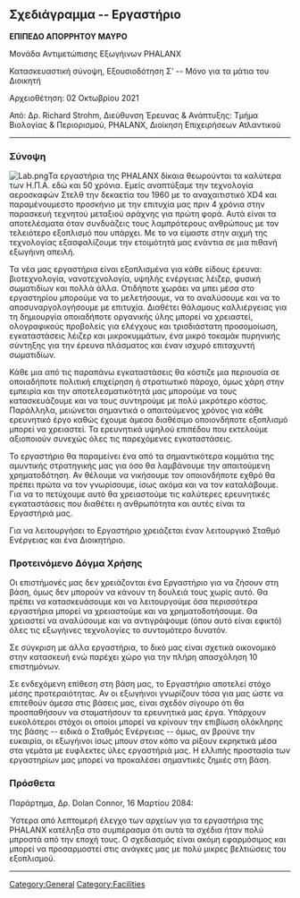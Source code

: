 ## Σχεδιάγραμμα -- Εργαστήριο

**ΕΠΙΠΕΔΟ ΑΠΟΡΡΗΤΟΥ ΜΑΥΡΟ**

Μονάδα Αντιμετώπισης Εξωγήινων PHALANX

Κατασκευαστική σύνοψη, Εξουσιοδότηση Σ' -- Μόνο για τα μάτια του
Διοικητή

Αρχειοθέτηση: 02 Οκτωβρίου 2021

Από: Δρ. Richard Strohm, Διεύθυνση Έρευνας & Ανάπτυξης: Τμήμα Βιολογίας
& Περιορισμού, PHALANX, Διοίκηση Επιχειρήσεων Ατλαντικού

------------------------------------------------------------------------

### Σύνοψη

![](Lab.png "Lab.png")Τα εργαστήρια της PHALANX δίκαια θεωρούνται τα
καλύτερα των Η.Π.Α. εδώ και 50 χρόνια. Εμείς αναπτύξαμε την τεχνολογία
αεροσκαφών Στελθ την δεκαετία του 1960 με το αναχαιτιστικό XD4 και
παραμένουμεστο προσκήνιο με την επιτυχία μας πριν 4 χρόνια στην
παρασκευή τεχνητού μεταξιού αράχνης για πρώτη φορά. Αυτά είναι τα
αποτελέσματα όταν συνδυάζεις τους λαμπρότερους ανθρώπους με τον
τελειότερο εξοπλισμό που υπάρχει. Με το να είμαστε στην αιχμή της
τεχνολογίας εξασφαλίζουμε την ετοιμότητά μας ενάντια σε μια πιθανή
εξωγήινη απειλή.

Τα νέα μας εργαστήρια είναι εξοπλισμένα για κάθε είδους έρευνα:
βιοτεχνολογία, νανοτεχνολογία, υψηλής ενέργειας λέιζερ, φυσική
σωματιδίων και πολλά άλλα. Οτιδήποτε χωράει να μπει μέσα στο εργαστηρίου
μπορούμε να το μελετήσουμε, να το αναλύσουμε και να το
αποσυναργολογήσουμε με επιτυχία. Διαθέτει θάλαμους καλλιέργειας για τη
δημιουργία οποιαδήποτε οργανικής ύλης μπορεί να χρειαστεί, ολογραφικούς
προβολείς για ελέγχους και τρισδιάστατη προσομοίωση, εγκαταστάσεις
λέιζερ και μικροκυμμάτων, ένα μικρό τοκαμάκ πυρηνικής σύντηξης για την
έρευνα πλάσματος και έναν ισχυρό επιταχυντή σωματιδίων.

Κάθε μια από τις παραπάνω εγκαταστάσεις θα κόστιζε μια περιουσία σε
οποιαδήποτε πολιτική επιχείρηση ή στρατιωτικό πάροχο, όμως χάρη στην
εμπειρία και την αποτελεσματικότητά μας μπορούμε να τους κατασκευάζουμε
και να τους συντηρούμε με πολύ μικρότερο κόστος. Παράλληλα, μειώνεται
σημαντικά ο απαιτούμενος χρόνος για κάθε ερευνητικό έργο καθώς έχουμε
άμεσα διαθέσιμο οποιονδήποτε εξοπλισμό μπορεί να χρειαστεί. Τα
ερευνητικά υψηλού επιπέδου που εκτελούμε αξιοποιούν συνεχώς όλες τις
παρεχόμενες εγκαταστάσεις.

Το εργαστήριο θα παραμείνει ένα από τα σημαντικότερα κομμάτια της
αμυντικής στρατηγικής μας για όσο θα λαμβάνουμε την απαιτούμενη
χρηματοδότηση. Αν θέλουμε να νικήσουμε τον οποιονδήποτε εχθρό θα πρέπει
πρώτα να τον γνωρίσουμε, ίσως ακόμα και να τον καταλάβουμε. Για να το
πετύχουμε αυτό θα χρειαστούμε τις καλύτερες ερευνητικές εγκαταστάσεις
που διαθέτει η ανθρωπότητα και αυτές είναι τα Εργαστήριά μας.

Για να λειτουργήσει το Εργαστήριο χρειάζεται έναν λειτουργικό Σταθμό
Ενέργειας και ένα Διοικητήριο.

### Προτεινόμενο Δόγμα Χρήσης

Οι επιστήμονές μας δεν χρειάζονται ένα Εργαστήριο για να ζήσουν στη
βάση, όμως δεν μπορούν να κάνουν τη δουλειά τους χωρίς αυτό. Θα πρέπει
να κατασκευάσουμε και να λειτουργούμε όσα περισσότερα εργαστήρια μπορεί
να χρειαστούμε και να χρηματοδοτήσουμε. Θα χρειαστεί να αναλύσουμε και
να αντιγράψουμε (όπου αυτό είναι εφικτό) όλες τις εξωγήινες τεχνολογίες
το συντομότερο δυνατόν.

Σε σύγκριση με άλλα εργαστήρια, το δικό μας είναι σχετικά οικονομικό
στην κατασκευή ενώ παρέχει χώρο για την πλήρη απασχόληση 10 επιστημόνων.

Σε ενδεχόμενη επίθεση στη βάση μας, το Εργαστήριο αποτελεί στόχο μέσης
προτεραιότητας. Αν οι εξωγήινοι γνωρίζουν τόσα για μας ώστε να επιτεθούν
άμεσα στις βάσεις μας, είναι σχεδόν σίγουρο ότι θα προσπαθήσουν να
σταματήσουν τα ερευνητικά μας έργα. Υπάρχουν ευκολότεροι στόχοι οι
οποίοι μπορεί να κρίνουν την επιβίωση ολόκληρης της βάσης -- ειδικά ο
Σταθμός Ενέργειας -- όμως, αν βρούνε την ευκαιρία, οι εξωγήινοι ίσως
μπουν στον κόπο να ρίξουν εκρηκτικά μέσα στα γεμάτα με ευφλεκτες ύλες
εργαστήριά μας. Η ελλιπής προστασία των εργαστηρίων μας μπορεί να
προκαλέσει σημαντικές ζημιές στη βάση.

### Πρόσθετα

Παράρτημα, Δρ. Dolan Connor, 16 Μαρτίου 2084:

Ύστερα από λεπτομερή έλεγχο των αρχείων για τα εργαστήρια της PHALANX
κατέληξα στο συμπέρασμα ότι αυτά τα σχέδια ήταν πολύ μπροστά από την
εποχή τους. Ο σχεδιασμός είναι ακόμη εφαρμόσιμος και μπορεί να
προσαρμοστεί στις ανάγκες μας με πολύ μικρες βελτιώσεις του εξοπλισμού.

------------------------------------------------------------------------

[Category:General](Category:General "wikilink")
[Category:Facilities](Category:Facilities "wikilink")